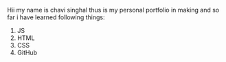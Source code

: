 Hii my name is chavi singhal thus is my personal portfolio in making and so far i have learned following things:
1. JS
1. HTML
1. CSS
1. GitHub
